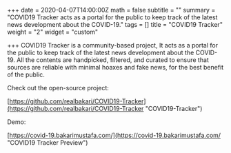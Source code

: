 +++
date = 2020-04-07T14:00:00Z
math = false
subtitle = ""
summary = "COVID19 Tracker acts as a portal for the public to keep track of the latest news development about the COVID-19."
tags = []
title = "COVID19 Tracker"
weight = "2"
widget = "custom"

+++
COVID19 Tracker is a community-based project, It acts as a portal for the public to keep track of the latest news development about the COVID-19. All the contents are handpicked, filtered, and curated to ensure that sources are reliable with minimal hoaxes and fake news, for the best benefit of the public.

Check out the open-source project:

[https://github.com/realbakari/COVID19-Tracker](https://github.com/realbakari/COVID19-Tracker "COVID19-Tracker")

Demo:

[https://covid-19.bakarimustafa.com/](https://covid-19.bakarimustafa.com/ "COVID19 Tracker Preview")